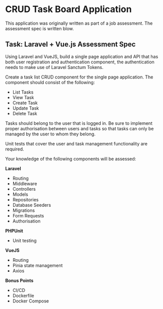 # CRUD Task Board Application

This application was originally written as part of a job assessment. The assessment spec is written blow.

## Task: Laravel + Vue.js Assessment Spec

Using Laravel and VueJS, build a single page application and API that has both user registration and authentication component, the authentication needs to make use of Laravel Sanctum Tokens.

Create a task list CRUD component for the single page application. The component should consist of the following:

- List Tasks
- View Task
- Create Task
- Update Task
- Delete Task

Tasks should belong to the user that is logged in. Be sure to implement proper authorisation between users and tasks so that tasks can only be managed by the user to whom they belong.

Unit tests that cover the user and task management functionality are required.

Your knowledge of the following components will be assessed:

**Laravel**

- Routing
- Middleware
- Controllers
- Models
- Repositories
- Database Seeders
- Migrations
- Form Requests
- Authorisation

**PHPUnit**

- Unit testing

**VueJS**

- Routing
- Pinia state management
- Axios

**Bonus Points**

- CI/CD
- Dockerfile
- Docker Compose
